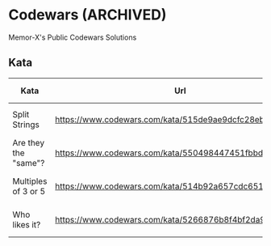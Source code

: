 # Codewars (ARCHIVED)
Memor-X's Public Codewars Solutions

## Kata

| Kata | Url | Challange Type | Language | Solution | Tests | Coverage |
| --- | --- | --- | --- | --- | --- | --- |
| Split Strings | https://www.codewars.com/kata/515de9ae9dcfc28eb6000001 | Rank Up | ![Powershell Static Badge](https://img.shields.io/badge/Powershell-012456?style=for-the-badge&logo=powershell) | [Link](powershell/001-Split%20Strings) | 9 | 100% |
| Are they the "same"? | https://www.codewars.com/kata/550498447451fbbd7600041c | Rank Up | ![Powershell Static Badge](https://img.shields.io/badge/Powershell-012456?style=for-the-badge&logo=powershell) | [Link](powershell/002-Are%20they%20the%20same) | 40 | 100% |
| Multiples of 3 or 5 | https://www.codewars.com/kata/514b92a657cdc65150000006 | Rank Up | ![Powershell Static Badge](https://img.shields.io/badge/Powershell-012456?style=for-the-badge&logo=powershell) | [Link](powershell/003-Multiples%20of%203%20or%205) | 4 | 100% |
| Who likes it? | https://www.codewars.com/kata/5266876b8f4bf2da9b000362 | Rank Up | ![Python Static Badge](https://img.shields.io/badge/Python-2b5b84?style=for-the-badge&logo=python&logoColor=FFFFFF&labelColor=2b5b84) | [Link](python/004-Likes) | 4 | 100% |